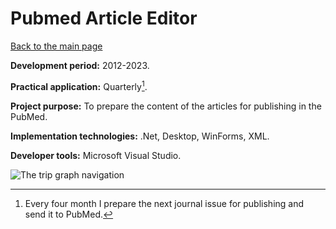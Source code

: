 # Pubmed Article Editor

[Back to the main page](../../README.md)

**Development period:** 2012-2023.

**Practical application:** Quarterly[^1].

**Project purpose:** To prepare the content of the articles for publishing in the PubMed.

**Implementation technologies:** .Net, Desktop, WinForms, XML.

**Developer tools:** Microsoft Visual Studio.


![The trip graph navigation](TripExplore.gif)

[^1]: Every four month I prepare the next journal issue for publishing and send it to PubMed.

